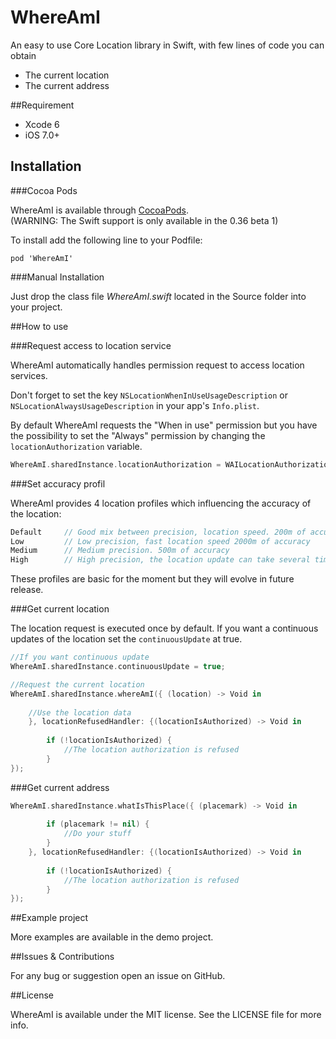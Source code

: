 # WhereAmI

An easy to use Core Location library in Swift, with few lines of code you can obtain
- The current location
- The current address


##Requirement

- Xcode 6
- iOS 7.0+

## Installation

###Cocoa Pods

WhereAmI is available through [CocoaPods](http://cocoapods.org).  
(WARNING: The Swift support is only available in the 0.36 beta 1)

To install add the following line to your Podfile:

```
pod 'WhereAmI'
```

###Manual Installation

Just drop the class file *WhereAmI.swift* located in the Source folder into your project.

##How to use

###Request access to location service

WhereAmI automatically handles permission request to access location services.

Don't forget to set the key `NSLocationWhenInUseUsageDescription` or `NSLocationAlwaysUsageDescription` in your app's `Info.plist`.  

By default WhereAmI requests the "When in use" permission but you have the possibility to set the "Always" permission by changing the `locationAuthorization` variable.

```swift
WhereAmI.sharedInstance.locationAuthorization = WAILocationAuthorization.AlwaysAuthorization;
```

###Set accuracy profil

WhereAmI provides 4 location profiles which influencing the accuracy of the location:

```swift
Default 	// Good mix between precision, location speed. 200m of accuracy
Low 		// Low precision, fast location speed 2000m of accuracy	
Medium		// Medium precision. 500m of accuracy
High		// High precision, the location update can take several time to obtain data for the desired accuracy 10m accuracy
```

These profiles are basic for the moment but they will evolve in future release.

###Get current location
 
The location request is executed once by default. If you want a continuous updates of the location set the `continuousUpdate` at true.

```swift
//If you want continuous update
WhereAmI.sharedInstance.continuousUpdate = true;

//Request the current location
WhereAmI.sharedInstance.whereAmI({ (location) -> Void in
            
    //Use the location data        
    }, locationRefusedHandler: {(locationIsAuthorized) -> Void in
                
        if (!locationIsAuthorized) {
            //The location authorization is refused
        }
});
```

###Get current address 

```swift
WhereAmI.sharedInstance.whatIsThisPlace({ (placemark) -> Void in
            
    	if (placemark != nil) {
        	//Do your stuff
    	} 
    }, locationRefusedHandler: {(locationIsAuthorized) -> Void in
                
        if (!locationIsAuthorized) {
            //The location authorization is refused
        }
});
```
##Example project

More examples are available in the demo project.

##Issues & Contributions

For any bug or suggestion open an issue on GitHub.

##License

WhereAmI is available under the MIT license. See the LICENSE file for more info.